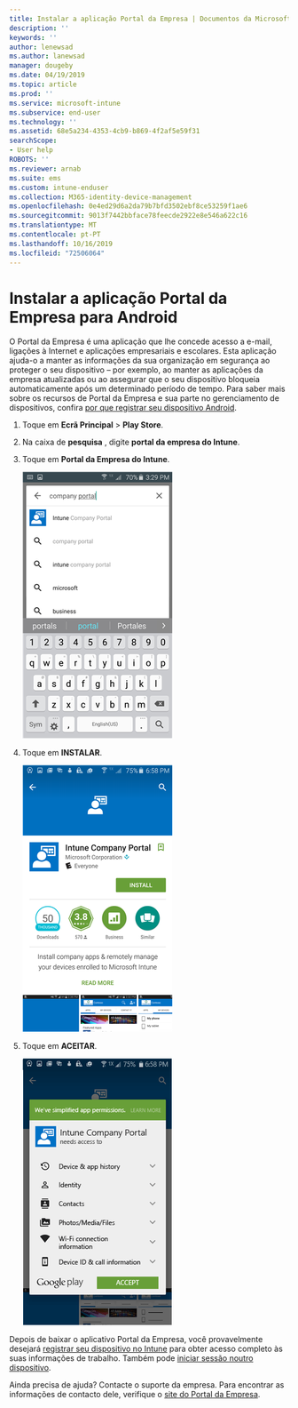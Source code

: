 ```yaml
---
title: Instalar a aplicação Portal da Empresa | Documentos da Microsoft
description: ''
keywords: ''
author: lenewsad
ms.author: lanewsad
manager: dougeby
ms.date: 04/19/2019
ms.topic: article
ms.prod: ''
ms.service: microsoft-intune
ms.subservice: end-user
ms.technology: ''
ms.assetid: 68e5a234-4353-4cb9-b869-4f2af5e59f31
searchScope:
- User help
ROBOTS: ''
ms.reviewer: arnab
ms.suite: ems
ms.custom: intune-enduser
ms.collection: M365-identity-device-management
ms.openlocfilehash: 0e4ed29d6a2da79b7bfd3502ebf8ce53259f1ae6
ms.sourcegitcommit: 9013f7442bbface78feecde2922e8e546a622c16
ms.translationtype: MT
ms.contentlocale: pt-PT
ms.lasthandoff: 10/16/2019
ms.locfileid: "72506064"
---
```

# <a name="install-the-company-portal-app-for-android"></a>Instalar a aplicação Portal da Empresa para Android

O Portal da Empresa é uma aplicação que lhe concede acesso a e-mail, ligações à Internet e aplicações empresariais e escolares. Esta aplicação ajuda-o a manter as informações da sua organização em segurança ao proteger o seu dispositivo – por exemplo, ao manter as aplicações da empresa atualizadas ou ao assegurar que o seu dispositivo bloqueia automaticamente após um determinado período de tempo. Para saber mais sobre os recursos de Portal da Empresa e sua parte no gerenciamento de dispositivos, confira [por que registrar seu dispositivo Android](why-enroll-android-device.md).  

1. Toque em **Ecrã Principal** > **Play Store**.

2. Na caixa de **pesquisa** , digite **portal da empresa do Intune**.  

3. Toque em **Portal da Empresa do Intune**.

    ![android-search-company-portal](./media/and-cpinstall-1-search-cp.png)

4. Toque em **INSTALAR**.

    ![android-install-company-portal](./media/and-cpinstall-2-install.png)

5. Toque em **ACEITAR**.

    ![android-accept-company-portal-terms](./media/and-cpinstall-3-cp-accept.png)

Depois de baixar o aplicativo Portal da Empresa, você provavelmente desejará [registrar seu dispositivo no Intune](enroll-device-android-company-portal.md) para obter acesso completo às suas informações de trabalho. Também pode [iniciar sessão noutro dispositivo](https://docs.microsoft.com/intune-user-help/sign-in-to-the-company-portal#sign-in-from-another-device).  

Ainda precisa de ajuda? Contacte o suporte da empresa. Para encontrar as informações de contacto dele, verifique o [site do Portal da Empresa](https://go.microsoft.com/fwlink/?linkid=2010980).
